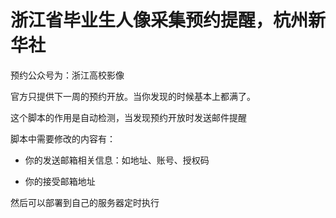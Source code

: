 # 浙江省毕业生人像采集预约提醒，杭州新华社

预约公众号为：浙江高校影像



官方只提供下一周的预约开放。当你发现的时候基本上都满了。



这个脚本的作用是自动检测，当发现预约开放时发送邮件提醒



脚本中需要修改的内容有：

* 你的发送邮箱相关信息：如地址、账号、授权码

* 你的接受邮箱地址

然后可以部署到自己的服务器定时执行